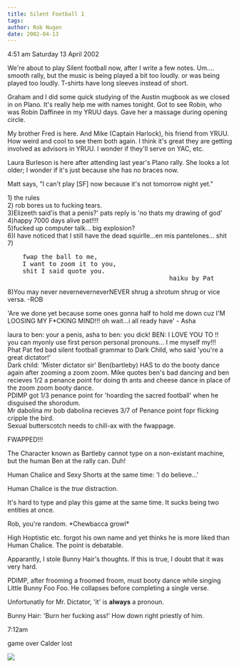 ```yaml
---
title: Silent Football 1
tags: 
author: Rob Nugen
date: 2002-04-13
---
```


<p class=date>4:51 am Saturday 13 April 2002</p>

<p>We're about to play Silent football now, after I write a few notes.
Um.... smooth rally, but the music is being played a bit too loudly.
or was being played too loudly.  T-shirts have long sleeves instead of
short.</p>

<p>Graham and I did some quick studying of the Austin mugbook as we
closed in on Plano.  It's really help me with names tonight.  Got to
see Robin, who was Robin Daffinee in my YRUU days.  Gave her a massage
during opening circle.</p>

<p>My brother Fred is here.  And Mike (Captain Harlock), his friend
from YRUU.  How weird and cool to see them both again.  I think it's
great they are getting involved as advisors in YRUU.  I wonder if
they'll serve on YAC, etc.</p>

<p>Laura Burleson is here after attending last year's Plano rally. She
looks a lot older; I wonder if it's just because she has no braces
now.</p>

<p>Matt says, "I can't play [SF] now because it's not tomorrow night
yet."</p>


<p class=message>1) the rules
<br>2) rob bores us to fucking tears.
<br>3)Elizeeth said'is that a penis?' pats reply is 'no thats my drawing of god'
<br>4)happy 7000 days alive pat!!!!
<br>5)fucked up computer talk... big explosion?
<br>6)I have noticed that I still have the dead squirlle...en mis pantelones...
shit
<br>7)</p>

<pre>
    fwap the ball to me,
    I want to zoom it to you,
    shit I said quote you.
                                           haiku by Pat
</pre>

<p class=message>8)You may never neverneverneverNEVER shrug a shrotum
shrug or vice versa. -ROB</p>

<p class=message>'Are we done yet because some ones gonna half to hold
me down cuz I'M LOOSING MY F*CKING MIND!!! oh wait...i all ready have'
- Asha</p>

<p class=message>laura to ben: your a penis, asha to ben: you dick! BEN: I LOVE YOU TO !!
<br>you can myonly use first person personal pronouns... I me myself my!!!
<br>Phat Pat fed bad silent football grammar to Dark Child,  who said 'you're a
great dictator!'
<br>Dark child: 'Mister dictator sir' Ben(bartleby) HAS to do the booty dance
again after zooming a zoom zoom. Mike quotes ben's bad dancing and ben
recieves 1/2 a penance point for doing th ants and cheese dance in place of
the zoom zoom booty dance.
<br>PDIMP got 1/3 penance point for 'hoarding the sacred football' when he
disguised the shorodum.
<br>Mr dabolina mr bob dabolina recieves 3/7 of  Penance point fopr flicking
cripple the bird.
<br>Sexual butterscotch needs to chill-ax with the fwappage.</p>

<p class=message>FWAPPED!!!</p>

<p class=message>The Character known as Bartleby cannot type on a
non-existant machine, but the human Ben at the rally can. Duh!</p>

<p class=message>Human Chalice and Sexy Shorts at the same time: 'I do
believe...'</p>

<p class=message>Human Chalice is the <I>true</I> distraction.</p>

<p class=message>It's hard to type and play this game at the same
time. It sucks being two entities at once.</p>

<p class=message>Rob, you're random. *Chewbacca growl*</p>

<p class=message>High Hoptistic etc. forgot his own name and yet
thinks he is more liked than Human Chalice. The point is debatable.</p>

<p class=message>Apparantly, I stole Bunny Hair's thoughts. If this is
true, I doubt that it was very hard.</p>

<p class=message>PDIMP, after frooming a froomed froom, must booty
dance while singing Little Bunny Foo Foo. He collapses before
completing a single verse.</p>

<p class=message>Unfortunatly for Mr. Dictator, 'it' is <b>always</b>
a pronoun.</p>

<p class=message>Bunny Hair: 'Burn her fucking ass!' How down right
priestly of him.<p>

<p class=date>7:12am</p>

<p>game over Calder lost</p>

<p><img src="/images/rob/wL-ROB.gif"/></p>
